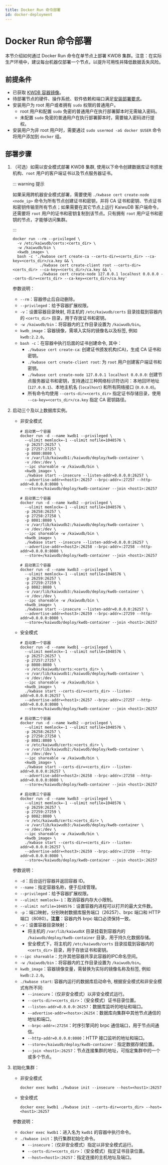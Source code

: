```yaml
---
title: Docker Run 命令部署
id: docker-deployment
---
```


# Docker Run 命令部署

本节介绍如何通过 Docker Run 命令在单节点上部署 KWDB 集群。注意：在实际生产环境中，建议每台机器仅部署一个节点，以提升可用性并降低数据丢失风险。

## 前提条件

- 已获取 [KWDB 容器镜像](../prepare/before-deploy-docker.md#获取容器镜像)。
- 待部署节点的硬件、操作系统、软件依赖和端口满足[安装部署要求](../prepare/before-deploy-docker.md#硬件)。
- 安装用户为 root 用户或者拥有 `sudo` 权限的普通用户。
  - root 用户和配置 `sudo` 免密的普通用户在执行部署脚本时无需输入密码。
  - 未配置 `sudo` 免密的普通用户在执行部署脚本时，需要输入密码进行提权。
- 安装用户为非 root 用户时，需要通过 `sudo usermod -aG docker $USER` 命令将用户添加到 `docker` 组。

## 部署步骤

1. （可选）如需以安全模式部署 KWDB 集群, 使用以下命令创建数据库证书颁发机构、`root` 用户的客户端证书以及节点服务器证书。

    ::: warning 提示

    如果采用跨机器安全模式部署，需要使用 `./kwbase cert create-node <node_ip>` 命令为所有节点创建证书和密钥，并将 CA 证书和密钥、节点证书和密钥传输至所有节点；如果需要在其它节点上运行 KaiwuDB 客户端命令，还需要将 `root` 用户的证书和密钥复制到该节点。只有拥有 `root` 用户证书和密钥的节点，才能够访问集群。

    :::

      ```shell
      docker run --rm --privileged \
        -v /etc/kaiwudb/certs:<certs_dir> \
        -w /kaiwudb/bin \
        <kwdb_image> \
        bash -c './kwbase cert create-ca --certs-dir=<certs_dir> --ca-key=<certs_dir>/ca.key && \
                  ./kwbase cert create-client root --certs-dir=<certs_dir> --ca-key=<certs_dir>/ca.key && \
                  ./kwbase cert create-node 127.0.0.1 localhost 0.0.0.0 --certs-dir=<certs_dir> --ca-key=<certs_dir>/ca.key'
      ```

    参数说明：
    - `--rm`：容器停止后自动删除。
    - `--privileged`：给予容器扩展权限。
    - `-v`：设置容器目录映射, 将主机的 `/etc/kaiwudb/certs` 目录挂载到容器内的 `<certs_dir>` 目录，用于存放证书和密钥。
    - `-w /kaiwudb/bin`：将容器内的工作目录设置为 `/kaiwudb/bin`。
    - `kwdb_image`：容器镜像，需填入实际的镜像名以及标签, 例如 `kwdb:2.2.0`。
    - `bash -c`：在容器中执行后面的证书创建命令, 其中：
      - `./kwbase cert create-ca`: 创建证书颁发机构(CA)，生成 CA 证书和密钥。
      - `./kwbase cert create-client root`: 为 `root` 用户创建客户端证书和密钥。
      - `./kwbase cert create-node 127.0.0.1 localhost 0.0.0.0`: 创建节点服务器证书和密钥，支持通过三种网络标识符访问：本地回环地址 (`127.0.0.1`)、本地主机名 (`localhost`) 和所有网络接口 (`0.0.0.0`)。
      - 所有命令均使用 `--certs-dir=<certs_dir>` 指定证书存储目录，使用 `--ca-key=<certs_dir>/ca.key` 指定 CA 密钥路径。

2. 启动三个及以上数据库实例。

    - 非安全模式

      ```shell
      # 启动第一个容器
      docker run -d --name kwdb1 --privileged \
        --ulimit memlock=-1 --ulimit nofile=1048576 \
        -p 26257:26257 \
        -p 27257:27257 \
        -p 8080:8080 \
        -v /var/lib/kaiwudb1:/kaiwudb/deploy/kwdb-container \
        -v /dev:/dev \
        --ipc shareable -w /kaiwudb/bin \
        <kwdb_image> \
        ./kwbase start --insecure --listen-addr=0.0.0.0:26257 \
        --advertise-addr=<host1>:26257 --brpc-addr=:27257 --http-addr=0.0.0.0:8080 \
        --store=/kaiwudb/deploy/kwdb-container --join <host1>:26257

      # 启动第二个容器
      docker run -d --name kwdb2 --privileged \
        --ulimit memlock=-1 --ulimit nofile=1048576 \
        -p 26258:26257 \
        -p 27258:27258 \
        -p 8081:8080 \
        -v /var/lib/kaiwudb2:/kaiwudb/deploy/kwdb-container \
        -v /dev:/dev \        
        --ipc shareable -w /kaiwudb/bin \
        <kwdb_image> \
        ./kwbase start --insecure --listen-addr=0.0.0.0:26257 \
        --advertise-addr=<host2>:26258 --brpc-addr=:27258 --http-addr=0.0.0.0:8080 \
        --store=/kaiwudb/deploy/kwdb-container --join <host1>:26257

      # 启动第三个容器
      docker run -d --name kwdb3 --privileged \
        --ulimit memlock=-1 --ulimit nofile=1048576 \
        -p 26259:26257 \
        -p 27259:27259 \
        -p 8082:8080 \
        -v /var/lib/kaiwudb3:/kaiwudb/deploy/kwdb-container \
        -v /dev:/dev \        
        --ipc shareable -w /kaiwudb/bin \
        <kwdb_image> \
        ./kwbase start --insecure --listen-addr=0.0.0.0:26257 \
        --advertise-addr=<host3>:26259 --brpc-addr=:27259 --http-addr=0.0.0.0:8080 \
        --store=/kaiwudb/deploy/kwdb-container --join <host1>:26257
      ```

    - 安全模式

      ```shell
      # 启动第一个容器
      docker run -d --name kwdb1 --privileged \
        --ulimit memlock=-1 --ulimit nofile=1048576 \
        -p 26257:26257 \
        -p 27257:27257 \
        -p 8080:8080 \
        -v /etc/kaiwudb/certs:<certs_dir> \
        -v /var/lib/kaiwudb1:/kaiwudb/deploy/kwdb-container \
        -v /dev:/dev \
        --ipc shareable -w /kaiwudb/bin \
        <kwdb_image> \
        ./kwbase start --certs-dir=<certs_dir> --listen-addr=0.0.0.0:26257 \
        --advertise-addr=<host1>:26257 --brpc-addr=:27257 --http-addr=0.0.0.0:8080 \
        --store=/kaiwudb/deploy/kwdb-container --join <host1>:26257

      # 启动第二个容器
      docker run -d --name kwdb2 --privileged \
        --ulimit memlock=-1 --ulimit nofile=1048576 \
        -p 26258:26257 \
        -p 27258:27258 \
        -p 8081:8080 \
        -v /etc/kaiwudb/certs:<certs_dir> \
        -v /var/lib/kaiwudb2:/kaiwudb/deploy/kwdb-container \
        -v /dev:/dev \
        --ipc shareable -w /kaiwudb/bin \
        <kwdb_image> \
        ./kwbase start --certs-dir=<certs_dir> --listen-addr=0.0.0.0:26257 \
        --advertise-addr=<host2>:26258 --brpc-addr=:27258 --http-addr=0.0.0.0:8080 \
        --store=/kaiwudb/deploy/kwdb-container --join <host1>:26257

      # 启动第三个容器
      docker run -d --name kwdb3 --privileged \
        --ulimit memlock=-1 --ulimit nofile=1048576 \
        -p 26259:26257 \
        -p 27259:27259 \
        -p 8082:8080 \
        -v /etc/kaiwudb/certs:<certs_dir> \
        -v /var/lib/kaiwudb3:/kaiwudb/deploy/kwdb-container \
        -v /dev:/dev \
        --ipc shareable -w /kaiwudb/bin \
        <kwdb_image> \
        ./kwbase start --certs-dir=<certs_dir> --listen-addr=0.0.0.0:26257 \
        --advertise-addr=<host3>:26259 --brpc-addr=:27259 --http-addr=0.0.0.0:8080 \
        --store=/kaiwudb/deploy/kwdb-container --join <host1>:26257
        ```

    参数说明：
    - `-d`：后台运行容器并返回容器 ID。
    - `--name`：指定容器名称，便于后续管理。
    - `--privileged`：给予容器扩展权限。
    - `--ulimit memlock=-1`：取消容器内存大小限制。
    - `--ulimit nofile=1048576`：设置容器内进程可以打开的最大文件数。
    - `-p`：端口映射，分别映射数据库服务端口（26257）、brpc 端口和 HTTP 端口（8080）。**注意**：容器内外 brpc 端口必须保持一致。
    - `-v`：设置容器目录映射：
      - 将主机的 `/var/lib/kaiwudbX` 目录挂载到容器内的 `/kaiwudb/deploy/kwdb-container` 目录，用于持久化数据存储。
      - 安全模式下，将主机的 `/etc/kaiwudb/certs` 目录挂载到容器内的 `<certs_dir>` 目录，用于存放证书和密钥。
    - `--ipc shareable`：允许其他容器共享此容器的IPC命名空间。
    - `-w /kaiwudb/bin`：将容器内的工作目录设置为 `/kaiwudb/bin`。
    - `kwdb_image`：容器镜像变量，需替换为实际的镜像名称及标签, 例如 `kwdb:2.2.0`。
    - `./kwbase start`: 容器内运行的数据库启动命令, 根据安全模式和非安全模式有所不同:
      - `--insecure`：（仅非安全模式）以非安全模式运行。
      - `--certs-dir=<certs_dir>`：（安全模式）证书目录位置。
      - `--listen-addr=0.0.0.0:26257`：数据库监听的地址和端口。
      - `--advertise-addr=<hostx>:2625X`：数据库向集群中其他节点通信的地址和端口。
      - `--brpc-addr=:2725X`：时序引擎间的 brpc 通信端口，用于节点间通信。
      - `--http-addr=0.0.0.0:8080`：HTTP 接口监听的地址和端口。
      - `--store=/kaiwudb/deploy/kwdb-container`：指定数据存储位置。
      - `--join <host1>:26257`：节点连接集群的地址，可指定集群中的一个或多个节点。

3. 初始化集群：

    - 非安全模式

        ```shell
        docker exec kwdb1 ./kwbase init --insecure --host=<host1>:26257
        ```

    - 安全模式

        ```shell
        docker exec kwdb1 ./kwbase init --certs-dir=<certs_dir> --host=<host1>:26257
        ```

    参数说明：
    - `docker exec kwdb1`：进入名为 `kwdb1` 的容器中执行命令。
    - `./kwbase init`：执行集群初始化命令。
      - `--insecure`：（仅非安全模式）指定以非安全模式运行。
      - `--certs-dir=<certs_dir>`：（安全模式）指定证书目录位置。
      - `--host=<host1>:26257`：指定连接的主机地址及端口。